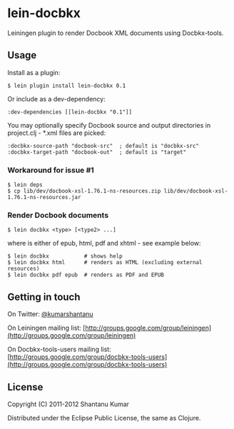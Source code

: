 # lein-docbkx

Leiningen plugin to render Docbook XML documents using Docbkx-tools.


## Usage

Install as a plugin:

    $ lein plugin install lein-docbkx 0.1

Or include as a dev-dependency:

    :dev-dependencies [[lein-docbkx "0.1"]]

You may optionally specify Docbook source and output directories in project.clj - *.xml files are picked:

    :docbkx-source-path "docbook-src"  ; default is "docbkx-src"
    :docbkx-target-path "docbook-out"  ; default is "target"


### Workaround for issue #1

    $ lein deps
    $ cp lib/dev/docbook-xsl-1.76.1-ns-resources.zip lib/dev/docbook-xsl-1.76.1-ns-resources.jar


### Render Docbook documents

    $ lein docbkx <type> [<type2> ...]

where <type> is either of epub, html, pdf and xhtml - see example below:

    $ lein docbkx           # shows help
    $ lein docbkx html      # renders as HTML (excluding external resources)
    $ lein docbkx pdf epub  # renders as PDF and EPUB


## Getting in touch

On Twitter: [@kumarshantanu](http://twitter.com/kumarshantanu)

On Leiningen mailing list: [http://groups.google.com/group/leiningen](http://groups.google.com/group/leiningen)

On Docbkx-tools-users mailing list: [http://groups.google.com/group/docbkx-tools-users](http://groups.google.com/group/docbkx-tools-users)


## License

Copyright (C) 2011-2012 Shantanu Kumar

Distributed under the Eclipse Public License, the same as Clojure.
